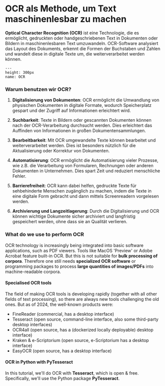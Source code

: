 # OCR als Methode, um Text maschinenlesbar zu machen

**Optical Character Recognition (OCR)** ist eine Technologie, die es ermöglicht, gedruckten oder handgeschriebenen Text in Dokumenten oder Bildern in maschinenlesbaren Text umzuwandeln. OCR-Software analysiert das Layout des Dokuments, erkennt die Formen der Buchstaben und Zahlen und wandelt diese in digitale Texte um, die weiterverarbeitet werden können.

```{figure} ../book_images/grippeocr.gif
---
height: 300px
name: OCR
```

### Warum benutzen wir OCR?

1. **Digitalisierung von Dokumenten**: OCR ermöglicht die Umwandlung von physischen Dokumenten in digitale Formate, wodurch Speicherplatz gespart und der Zugriff auf Informationen erleichtert wird.

2. **Suchbarkeit**: Texte in Bildern oder gescannten Dokumenten können nach der OCR-Verarbeitung durchsucht werden. Dies erleichtert das Auffinden von Informationen in großen Dokumentensammlungen.

3. **Bearbeitbarkeit**: Mit OCR umgewandelte Texte können bearbeitet und weiterverarbeitet werden. Dies ist besonders nützlich für die Aktualisierung oder Korrektur von Dokumenten.

4. **Automatisierung**: OCR ermöglicht die Automatisierung vieler Prozesse, wie z.B. die Verarbeitung von Formularen, Rechnungen oder anderen Dokumenten in Unternehmen. Dies spart Zeit und reduziert menschliche Fehler.

5. **Barrierefreiheit**: OCR kann dabei helfen, gedruckte Texte für sehbehinderte Menschen zugänglich zu machen, indem die Texte in eine digitale Form gebracht und dann mittels Screenreadern vorgelesen werden.

6. **Archivierung und Langzeitlagerung**: Durch die Digitalisierung und OCR können wichtige Dokumente sicher archiviert und langfristig gespeichert werden, ohne dass sie an Qualität verlieren.


### What do we use to perform OCR 

OCR technology is increasingly being integrated into basic software applications, such as PDF viewers. Tools like MacOS 'Preview' or Adobe Acrobat feature built-in OCR. But this is not suitable for **bulk processing of corpora**. Therefore one still needs **specialized OCR software** or programming packages to process **large quantities of images/PDFs** into machine-readable corpora.  

#### Specialised OCR tools 

The field of making OCR tools is developing rapidly (together with all other fields of text processing), so there are always new tools challenging the old ones. But as of 2024, the well-known products were: 

* FineReader (commercial, has a desktop interface)
* Tesseract (open source, command-line interface, also some third-party desktop interfaces)
* OCR4all (open source, has a (dockerized locally deployable) desktop interface)
* Kraken & e-Scriptorium (open source, e-Scriptorium has a desktop interface)
* EasyOCR (open source, has a desktop interface)

#### OCR in Python with PyTesseract 

In this tutorial, we'll do OCR with **Tesseract**,  which is open & free. Specifically, we'll use the Python package **PyTesseract**.